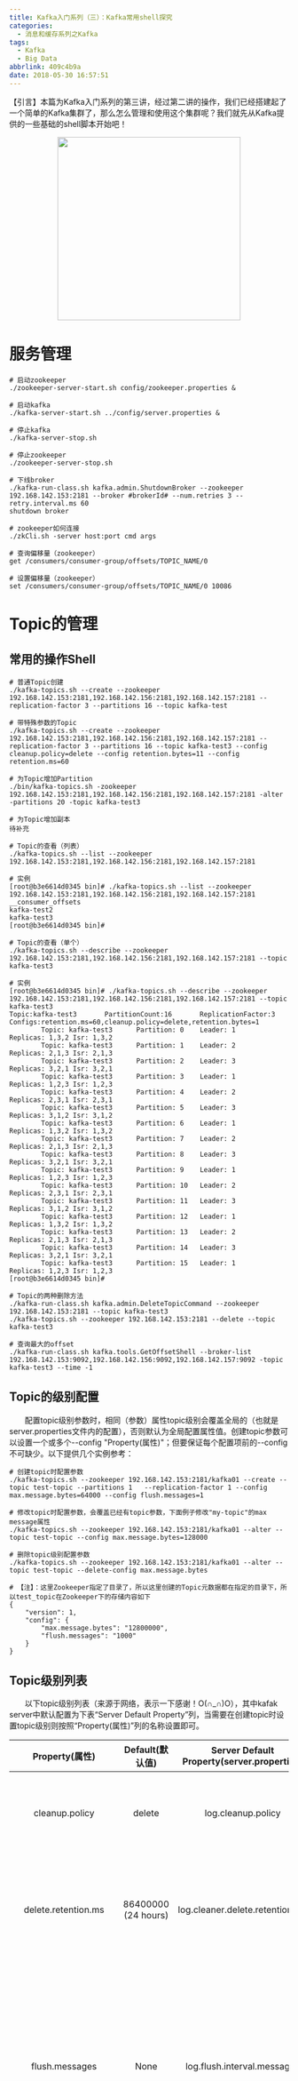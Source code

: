 ```yaml
---
title: Kafka入门系列（三）：Kafka常用shell探究
categories:
  - 消息和缓存系列之Kafka
tags:
  - Kafka
  - Big Data
abbrlink: 409c4b9a
date: 2018-05-30 16:57:51
---
```

【引言】本篇为Kafka入门系列的第三讲，经过第二讲的操作，我们已经搭建起了一个简单的Kafka集群了，那么怎么管理和使用这个集群呢？我们就先从Kafka提供的一些基础的shell脚本开始吧！
<div align=center><img src="https://github.com/ttfisher/images/raw/master/2018/2018-05-30-02.jpg" width="330"/></div>
<!-- more -->

# 服务管理
```
# 启动zookeeper
./zookeeper-server-start.sh config/zookeeper.properties &

# 启动kafka
./kafka-server-start.sh ../config/server.properties &

# 停止kafka
./kafka-server-stop.sh

# 停止zookeeper
./zookeeper-server-stop.sh

# 下线broker  
./kafka-run-class.sh kafka.admin.ShutdownBroker --zookeeper 192.168.142.153:2181 --broker #brokerId# --num.retries 3 --retry.interval.ms 60
shutdown broker

# zookeeper如何连接
./zkCli.sh -server host:port cmd args

# 查询偏移量（zookeeper）
get /consumers/consumer-group/offsets/TOPIC_NAME/0

# 设置偏移量（zookeeper）
set /consumers/consumer-group/offsets/TOPIC_NAME/0 10086
```

# Topic的管理

## 常用的操作Shell
```
# 普通Topic创建
./kafka-topics.sh --create --zookeeper 192.168.142.153:2181,192.168.142.156:2181,192.168.142.157:2181 --replication-factor 3 --partitions 16 --topic kafka-test

# 带特殊参数的Topic
./kafka-topics.sh --create --zookeeper 192.168.142.153:2181,192.168.142.156:2181,192.168.142.157:2181 --replication-factor 3 --partitions 16 --topic kafka-test3 --config cleanup.policy=delete --config retention.bytes=11 --config retention.ms=60

# 为Topic增加Partition
./bin/kafka-topics.sh -zookeeper 192.168.142.153:2181,192.168.142.156:2181,192.168.142.157:2181 -alter -partitions 20 -topic kafka-test3

# 为Topic增加副本
待补充

# Topic的查看（列表）
./kafka-topics.sh --list --zookeeper 192.168.142.153:2181,192.168.142.156:2181,192.168.142.157:2181

# 实例
[root@b3e6614d0345 bin]# ./kafka-topics.sh --list --zookeeper 192.168.142.153:2181,192.168.142.156:2181,192.168.142.157:2181
__consumer_offsets
kafka-test2
kafka-test3
[root@b3e6614d0345 bin]# 

# Topic的查看（单个）
./kafka-topics.sh --describe --zookeeper 192.168.142.153:2181,192.168.142.156:2181,192.168.142.157:2181 --topic kafka-test3

# 实例
[root@b3e6614d0345 bin]# ./kafka-topics.sh --describe --zookeeper 192.168.142.153:2181,192.168.142.156:2181,192.168.142.157:2181 --topic kafka-test3
Topic:kafka-test3       PartitionCount:16       ReplicationFactor:3     Configs:retention.ms=60,cleanup.policy=delete,retention.bytes=1
        Topic: kafka-test3      Partition: 0    Leader: 1       Replicas: 1,3,2 Isr: 1,3,2
        Topic: kafka-test3      Partition: 1    Leader: 2       Replicas: 2,1,3 Isr: 2,1,3
        Topic: kafka-test3      Partition: 2    Leader: 3       Replicas: 3,2,1 Isr: 3,2,1
        Topic: kafka-test3      Partition: 3    Leader: 1       Replicas: 1,2,3 Isr: 1,2,3
        Topic: kafka-test3      Partition: 4    Leader: 2       Replicas: 2,3,1 Isr: 2,3,1
        Topic: kafka-test3      Partition: 5    Leader: 3       Replicas: 3,1,2 Isr: 3,1,2
        Topic: kafka-test3      Partition: 6    Leader: 1       Replicas: 1,3,2 Isr: 1,3,2
        Topic: kafka-test3      Partition: 7    Leader: 2       Replicas: 2,1,3 Isr: 2,1,3
        Topic: kafka-test3      Partition: 8    Leader: 3       Replicas: 3,2,1 Isr: 3,2,1
        Topic: kafka-test3      Partition: 9    Leader: 1       Replicas: 1,2,3 Isr: 1,2,3
        Topic: kafka-test3      Partition: 10   Leader: 2       Replicas: 2,3,1 Isr: 2,3,1
        Topic: kafka-test3      Partition: 11   Leader: 3       Replicas: 3,1,2 Isr: 3,1,2
        Topic: kafka-test3      Partition: 12   Leader: 1       Replicas: 1,3,2 Isr: 1,3,2
        Topic: kafka-test3      Partition: 13   Leader: 2       Replicas: 2,1,3 Isr: 2,1,3
        Topic: kafka-test3      Partition: 14   Leader: 3       Replicas: 3,2,1 Isr: 3,2,1
        Topic: kafka-test3      Partition: 15   Leader: 1       Replicas: 1,2,3 Isr: 1,2,3
[root@b3e6614d0345 bin]# 

# Topic的两种删除方法
./kafka-run-class.sh kafka.admin.DeleteTopicCommand --zookeeper 192.168.142.153:2181 --topic kafka-test3 
./kafka-topics.sh --zookeeper 192.168.142.153:2181 --delete --topic kafka-test3  

# 查询最大的offset
./kafka-run-class.sh kafka.tools.GetOffsetShell --broker-list 192.168.142.153:9092,192.168.142.156:9092,192.168.142.157:9092 -topic kafka-test3 --time -1

```

## Topic的级别配置
&emsp;&emsp;配置topic级别参数时，相同（参数）属性topic级别会覆盖全局的（也就是server.properties文件内的配置），否则默认为全局配置属性值。创建topic参数可以设置一个或多个--config "Property(属性)"；但要保证每个配置项前的--config不可缺少。以下提供几个实例参考：
```
# 创建topic时配置参数
./kafka-topics.sh --zookeeper 192.168.142.153:2181/kafka01 --create --topic test-topic --partitions 1   --replication-factor 1 --config max.message.bytes=64000 --config flush.messages=1

# 修改topic时配置参数，会覆盖已经有topic参数，下面例子修改"my-topic"的max message属性
./kafka-topics.sh --zookeeper 192.168.142.153:2181/kafka01 --alter --topic test-topic --config max.message.bytes=128000

# 删除topic级别配置参数
./kafka-topics.sh --zookeeper 192.168.142.153:2181/kafka01 --alter --topic test-topic --delete-config max.message.bytes

# 【注】：这里Zookeeper指定了目录了，所以这里创建的Topic元数据都在指定的目录下，所以test_topic在Zookeeper下的存储内容如下
{
    "version": 1,
    "config": {
        "max.message.bytes": "12800000",
        "flush.messages": "1000"
    }
}
```

## Topic级别列表
&emsp;&emsp;以下topic级别列表（来源于网络，表示一下感谢！O(∩_∩)O），其中kafak server中默认配置为下表“Server Default Property”列，当需要在创建topic时设置topic级别则按照“Property(属性)”列的名称设置即可。

|Property(属性)|Default(默认值)|Server Default Property(server.properties)|说明(解释)|
|:--:|:--:|:--:|:--:|
|cleanup.policy|delete|log.cleanup.policy|日志清理策略选择有：delete和compact主要针对过期数据的处理，或是日志文件达到限制的额度，会被 topic创建时的指定参数覆盖|
|delete.retention.ms|86400000 (24 hours)|log.cleaner.delete.retention.ms|对于压缩的日志保留的最长时间，也是客户端消费消息的最长时间，同log.retention.minutes的区别在于一个控制未压缩数据，一个控制压缩后的数据。会被topic创建时的指定参数覆盖|
|flush.messages|None|log.flush.interval.messages|log文件”sync”到磁盘之前累积的消息条数,因为磁盘IO操作是一个慢操作,但又是一个”数据可靠性"的必要手段,所以此参数的设置,需要在"数据可靠性"与"性能"之间做必要的权衡.如果此值过大,将会导致每次"fsync"的时间较长(IO阻塞),如果此值过小,将会导致"fsync"的次数较多,这也意味着整体的client请求有一定的延迟.物理server故障,将会导致没有fsync的消息丢失.|
|flush.ms|None|log.flush.interval.ms|仅仅通过interval来控制消息的磁盘写入时机,是不足的.此参数用于控制"fsync"的时间间隔,如果消息量始终没有达到阀值,但是离上一次磁盘同步的时间间隔达到阀值,也将触发.|
|index.interval.bytes|4096|log.index.interval.bytes|当执行一个fetch操作后，需要一定的空间来扫描最近的offset大小，设置越大，代表扫描速度越快，但是也更好内存，一般情况下不需要搭理这个参数|
|message.max.bytes|1,000,000|message.max.bytes|表示消息的最大大小，单位是字节|
|min.cleanable.dirty.ratio|0.5|log.cleaner.min.cleanable.ratio|日志清理的频率控制，越大意味着更高效的清理，同时会存在一些空间上的浪费，会被topic创建时的指定参数覆盖|
|retention.bytes|None|log.retention.bytes|topic每个分区的最大文件大小，一个topic的大小限制 = 分区数*log.retention.bytes。-1没有大小限log.retention.bytes和log.retention.minutes任意一个达到要求，都会执行删除，会被topic创建时的指定参数覆盖|
|retention.ms|None|log.retention.minutes|数据存储的最大时间超过这个时间会根据log.cleanup.policy设置的策略处理数据，也就是消费端能够多久去消费数据，log.retention.bytes和log.retention.minutes达到要求，都会执行删除，会被topic创建时的指定参数覆盖|
|segment.bytes|1 GB|log.segment.bytes|topic的分区是以一堆segment文件存储的，这个控制每个segment的大小，会被topic创建时的指定参数覆盖|
|segment.index.bytes|10 MB|log.index.size.max.bytes|对于segment日志的索引文件大小限制，会被topic创建时的指定参数覆盖|
|log.roll.hours|7 days|log.roll.hours|这个参数会在日志segment没有达到log.segment.bytes设置的大小，也会强制新建一个segment会被 topic创建时的指定参数覆盖|

## 数据清理方式一

### 删除的操作步骤
+ 第一步：需要停止当前的Kafka服务
+ 第二步：删除Kafka消息日志文件目录
 + 也就是log.dirs配置的目录（grep log.dirs /kafka/kafka_2.10-0.9.0.0/config/server.properties）
 + 删除的目录是以需要删除的topic为前缀命名的
 + 目录的数量不定，是跟kafka的配置中的partition来进行分割的
+ 第三步：修改Zookeeper的topic偏移量（offset）
 + 进入Zookeeper的安装目录下，运行./zkCli.sh -server (多个server中间以逗号分割)，如果不带server默认只修改本机数据
 + 在Zookeeper上运行ls /consumers/对应的分组/offset/对应的topic，就可以看到此topic下的所有分区了
 + 通过get /consumers/对应的分组/offset/对应的topic/对应的分区号，可以查询到该分区上记录的offset
 + 通过set /consumers/对应的分组/offset/对应的topic/对应的分区号 修改后的值（一般为0），即可完成对offset的修改（应该是需要对每个分区都进行offset归零操作的）
```
[zk: ZK.Servers(CONNECTED) 12] ls /consumers/console-consumer-73536/offsets/kafka-test2
[15, 13, 14, 11, 12, 3, 2, 1, 10, 0, 7, 6, 5, 4, 9, 8]
[zk: ZK.Servers(CONNECTED) 25] get /consumers/console-consumer-73536/offsets/kafka-test2/5
1
cZxid = 0x20000017b
ctime = Thu May 31 09:34:08 UTC 2018
mZxid = 0x2000001a4
mtime = Thu May 31 09:38:08 UTC 2018
pZxid = 0x20000017b
cversion = 0
dataVersion = 1
aclVersion = 0
ephemeralOwner = 0x0
dataLength = 1
numChildren = 0
[zk: ZK.Servers(CONNECTED) 26] set /consumers/console-consumer-73536/offsets/kafka-test2/5 0
cZxid = 0x20000017b
ctime = Thu May 31 09:34:08 UTC 2018
mZxid = 0x2000001b6
mtime = Thu May 31 09:41:24 UTC 2018
pZxid = 0x20000017b
cversion = 0
dataVersion = 3
aclVersion = 0
ephemeralOwner = 0x0
dataLength = 1
numChildren = 0
[zk: ZK.Servers(CONNECTED) 27] get /consumers/console-consumer-73536/offsets/kafka-test2/5  
0
cZxid = 0x20000017b
ctime = Thu May 31 09:34:08 UTC 2018
mZxid = 0x2000001b6
mtime = Thu May 31 09:41:24 UTC 2018
pZxid = 0x20000017b
cversion = 0
dataVersion = 3
aclVersion = 0
ephemeralOwner = 0x0
dataLength = 1
numChildren = 0
[zk: ZK.Servers(CONNECTED) 28] 
```
+ 第四步：重启Kafka服务

### 补充说明
+ 此类操作的优势：不用删除topic
+ 此类操作的劣势：需要停服务

## 数据清理方式二

### 删除的操作步骤
+ 第一步：清理kafka数据目录（也就是log.dirs配置的目录，删除以需要删除的topic为前缀的所有目录，目录数是跟具体的partition配置一致的）
+ 第二步：通过kafka-topics.sh --delete删除kafka topic；
 + 如果当前topic没有使用过即没有传输过信息：可彻底删除
 + 如果当前topic有使用过即有过传输过信息：并不会真正删除topic，只是把这个topic标记为删除（marked for deletion）。要彻底把这种topic删除必须把kafka中与当前topic相关的数据目录和zookeeper与当前topic相关的路径一并删除。
+ 第三步：删除zookeeper相关数据（多个目录）
 + 一般情况下需要删除的目录：rmr /admin/delete_topics/kafka-test、rmr /brokers/topics/kafka-test
 + 正常情况是不需要进行的两个操作：rmr /consumers/kafka-test-group、rmr /config/topics/kafka-test
+ 第四步：确认topic是否还存在（查看topic列表即可）
```
[root@1bc72703f1e9 ~]# grep log.dirs /kafka/kafka_2.10-0.9.0.0/config/server.properties 
log.dirs=/kafka/kafka-logs
[root@1bc72703f1e9 ~]# rm -rf /kafka/kafka-logs/kafka-test-*
[root@1bc72703f1e9 ~]# /kafka/kafka_2.10-0.9.0.0/bin/kafka-topics.sh --delete --zookeeper 192.168.142.153:2181,192.168.142.156:2181,192.168.142.157:2181 --topic kafka-test
Topic kafka-test is marked for deletion.
Note: This will have no impact if delete.topic.enable is not set to true.
[root@1bc72703f1e9 ~]# cd /zookeeper/zookeeper-3.4.6/bin
[root@1bc72703f1e9 bin]# ./zkCli.sh -server 192.168.142.153:2181,192.168.142.156:2181,192.168.142.157:2181

Connecting to 192.168.142.153:2181,192.168.142.156:2181,192.168.142.157:2181
......
WATCHER::

WatchedEvent state:SyncConnected type:None path:null
[zk: 192.168.142.153:2181,192.168.142.156:2181,192.168.142.157:2181(CONNECTED) 5] ls /
[consumers, config, controller, isr_change_notification, admin, brokers, zookeeper, controller_epoch]
[zk: 192.168.142.153:2181,192.168.142.156:2181,192.168.142.157:2181(CONNECTED) 6] rmr /consumers/kafka-test-group
Node does not exist: /consumers/kafka-test-group
[zk: 192.168.142.153:2181,192.168.142.156:2181,192.168.142.157:2181(CONNECTED) 7] rmr /config/topics/kafka-test
Node does not exist: /config/topics/kafka-test
[zk: 192.168.142.153:2181,192.168.142.156:2181,192.168.142.157:2181(CONNECTED) 8] rmr /brokers/topics/kafka-test
Node does not exist: /brokers/topics/kafka-test
[zk: 192.168.142.153:2181,192.168.142.156:2181,192.168.142.157:2181(CONNECTED) 9] rmr /admin/delete_topics/kafka-test
Node does not exist: /admin/delete_topics/kafka-test
[zk: 192.168.142.153:2181,192.168.142.156:2181,192.168.142.157:2181(CONNECTED) 10] 
[root@1bc72703f1e9 bin]# /kafka/kafka_2.10-0.9.0.0/bin/kafka-topics.sh --list --zookeeper 92.168.142.153:2181,192.168.142.156:2181,192.168.142.157:2181
kafka-test2
[root@1bc72703f1e9 bin]# 
```
### 假删除的补充操作
&emsp;&emsp;如果kafka启动时加载的配置文件server.properties没有配置**<font color=red>delete.topic.enable = true</font>**，那么此时的删除并不是真正的删除。而只是把topic标记为：marked for deletion,此时就需要执行如下操作：
+ 连接Zookeeper：./zkCli.sh -server 192.168.142.153:2181,192.168.142.156:2181,192.168.142.157:2181
+ 删除相关信息：进入/admin/delete_topics目录下，找到删除的topic,删除对应的信息（如果删除了此处的topic，那么marked for deletion标记消失）
```
[root@1bc72703f1e9 bin]# ./zkCli.sh -server 192.168.142.153:2181,192.168.142.156:2181,192.168.142.157:2181

Connecting to 192.168.142.153:2181,192.168.142.156:2181,192.168.142.157:2181
......
WATCHER::

WatchedEvent state:SyncConnected type:None path:null
[zk: 192.168.142.153:2181,192.168.142.156:2181,192.168.142.157:2181(CONNECTED) 0] ls /admin/delete_topics
[]
[zk: 192.168.142.153:2181,192.168.142.156:2181,192.168.142.157:2181(CONNECTED) 1] rmr XXX
```

### 补充说明
&emsp;&emsp;**<font color=red>使用kafka delete时，如果需要被删除topic 此时正在被程序 produce和consume，则这些生产和消费程序需要停止，因为不停止的话该topic的offset信息一致会在broker持续更新。</font>**
&emsp;&emsp;**<font color=red>需要设置 auto.create.topics.enable = false，默认设置为true。如果设置为true，则produce或者fetch 不存在的topic也会自动创建这个topic。这样会给删除topic带来很多意想不到的问题。</font>**
&emsp;&emsp;**<font color=red>通常情况下，创建了新的topic之后，在Zookeeper下对应的目录都有相应的文件的，所以在删除topic的时候需要对这些目录进行删除，否则会出现数据一致性的问题。</font>**
```
[zk: 192.168.142.153:2181,192.168.142.156:2181,192.168.142.157:2181(CONNECTED) 13] ls /config/topics
[]
[zk: 192.168.142.153:2181,192.168.142.156:2181,192.168.142.157:2181(CONNECTED) 14] ls /config/topics
[kafka-test2]
[zk: 192.168.142.153:2181,192.168.142.156:2181,192.168.142.157:2181(CONNECTED) 15] 
```

# Producer的管理

## 常用操作
```
# 普通的Producer
./kafka-console-producer.sh -broker-list 192.168.142.153:9092,192.168.142.156:9092,192.168.142.157:9092 -topic kafka-test
```

# Consumer的管理

## 常用操作
```
# 普通的Consumer
./kafka-console-consumer.sh --zookeeper 192.168.142.153:2181,192.168.142.156:2181,192.168.142.157:2181 -topic kafka-test

# 从起始位置开始消费的Consumer
./kafka-console-consumer.sh --zookeeper 192.168.142.153:2181,192.168.142.156:2181,192.168.142.157:2181 --from-beginning  -topic kafka-test 

# 查看consumer组内消费的offset  
./kafka-run-class.sh kafka.tools.ConsumerOffsetChecker --zookeeper 192.168.142.153:2181 --group tt --topic kafka-test3
```